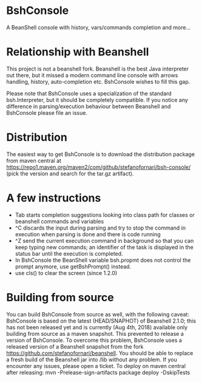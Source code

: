 # BshConsole
A BeanShell console with history, vars/commands completion and more...

# Relationship with Beanshell
This project is not a beanshell fork. Beanshell is the best Java interpreter out there, but it missed a modern command line console with arrows handling, history, auto-completion etc. BshConsole wishes to fill this gap.

Please note that BshConsole uses a specialization of the standard bsh.Interpreter, but it should be completely compatible. If you notice any difference in parsing/execution behaviour between Beanshell and BshConsole please file an issue.

# Distribution
The easiest way to get BshConsole is to download the distribution package from maven central at https://repo1.maven.org/maven2/com/github/stefanofornari/bsh-console/ (pick the version and search for the tar.gz artifact).

# A few instructions
- Tab starts completion suggestions looking into class path for classes or beanshell commands and variables
- ^C discards the input during parsing and try to stop the command in execution when parsing is done and there is code running
- ^Z send the current execution command in background so that you can keep typing new commands; an identifier of the task is displayed in the status bar until the execution is completed.
- In BshConsole the BeanShell variable bsh.propmt does not control the prompt anymore, use getBshPrompt() instead.
- use cls() to clear the screen (since 1.2.0)

# Building from source
You can build BshConsole from source as well, with the following caveat: BshConsole is based on the latest (HEAD/SNAPHOT) of Beanshell 2.1.0; this has not been released yet and is currently (Aug 4th, 2018) available only building from source as a maven snapshot. This prevented to release a version of BshConsole. To overcome this problem, BshConsole uses a released version of a Beanshell snapshot from the fork https://github.com/stefanofornari/beanshell. You should be able to replace a fresh build of the Beanshell jar into <bshconsole>/lib without any problem. If you encounter any issues, please open a ticket.
To deploy on maven central after releasing: mvn -Prelease-sign-artifacts package deploy -DskipTests